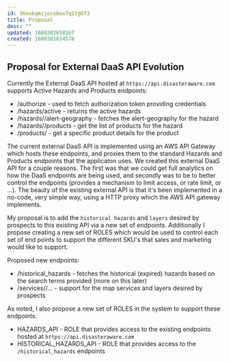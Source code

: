 ```yaml
---
id: 36nxbqmzjocobox7q1tg6f3
title: Proposal
desc: ""
updated: 1680302658167
created: 1680301814578
---
```


## Proposal for External DaaS API Evolution

Currently the External DaaS API hosted at `https://api.disasteraware.com` supports Active Hazards and Products endpoints:

- /authorize - used to fetch authorization token providing credentials
- /hazards/active - returns the active hazards
- /hazards/<hazard-id>/alert-geography - fetches the alert-geography for the hazard
- /hazards/<hazard-id>/products - get the list of products for the hazard
- /products/<product-id> - get a specific product details for the product

The current external DaaS API is implemented using an AWS API Gateway which hosts these endpoints, and proxies them to the standard Hazards and Products endpoints that the applicaton uses. We created this external DaaS API for a couple reasons. The first was that we could get full analytics on how the DaaS endpoints are being used, and secondly was to be to better control the endpoints (provides a mechanism to limit access, or rate limit, or ...). The beauty of the existing external API is that it's been implemented in a no-code, very simple way, using a HTTP proxy which the AWS API gateway implements.

My proposal is to add the `historical hazards` and `layers` desired by prospects to this existing API via a new set of endpoints. Additionally I propose creating a new set of ROLES which would be used to control each set of end points to support the different SKU's that sales and marketing would like to support.

Proposed new endpoints:

- /historical_hazards - fetches the historical (expired) hazards based on the search terms provided (more on this later)
- /services/<map-service-name>/... - support for the map services and layers desired by prospects

As noted, I also propose a new set of ROLES in the system to support these endpoints:

- HAZARDS_API - ROLE that provides access to the existing endpoints hosted at `https://api.disasteraware.com`
- HISTORICAL_HAZARDS_API - ROLE that provides access to the `/historical_hazards` endpoints
